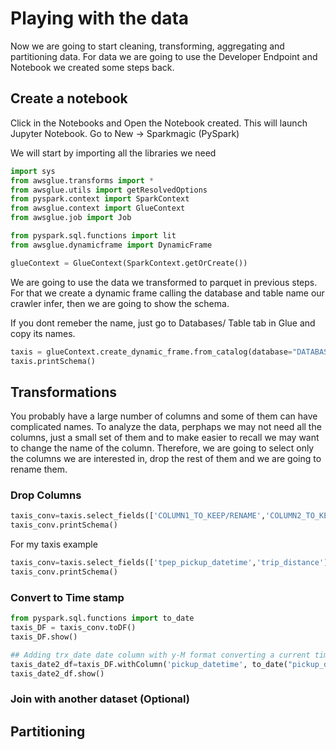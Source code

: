 # Playing with the data


Now we are going to start cleaning, transforming, aggregating and partitioning data. For data we are going to use the Developer Endpoint and Notebook we created some steps back.

## Create a notebook

Click in the Notebooks and Open the Notebook created. This will launch Jupyter Notebook. Go to New -> Sparkmagic (PySpark)

We will start by importing all the libraries we need 

``` python
import sys
from awsglue.transforms import *
from awsglue.utils import getResolvedOptions
from pyspark.context import SparkContext
from awsglue.context import GlueContext
from awsglue.job import Job

from pyspark.sql.functions import lit
from awsglue.dynamicframe import DynamicFrame

glueContext = GlueContext(SparkContext.getOrCreate())
```


We are going to use the data we transformed to parquet in previous steps. For that we create a dynamic frame calling the database and table name our crawler infer, then we are going to show the schema.

If you dont remeber the name, just go to Databases/ Table tab in Glue and copy its names.

``` python
taxis = glueContext.create_dynamic_frame.from_catalog(database="DATABASE_NAME", table_name="TABLE_NAME")
taxis.printSchema()
```

## Transformations

You probably have a large number of columns and some of them can have complicated names. To analyze the data, perphaps we may not need all the columns, just a small set of them and to make easier to recall we may want to change the name of the column. Therefore, we are going to select only the columns we are interested in, drop the rest of them and we are going to rename them.

### Drop Columns


``` python
taxis_conv=taxis.select_fields(['COLUMN1_TO_KEEP/RENAME','COLUMN2_TO_KEEP']).rename_field('COLUMN1_TO_KEEP/RENAME', 'NEW_COLUMN_NAME')
taxis_conv.printSchema()
```

For my taxis example
``` python
taxis_conv=taxis.select_fields(['tpep_pickup_datetime','trip_distance']).rename_field('tpep_pickup_datetime', 'pickup_datetime')
taxis_conv.printSchema()
```


### Convert to Time stamp


``` python 
from pyspark.sql.functions import to_date
taxis_DF = taxis_conv.toDF()
taxis_DF.show()
```

``` python 
## Adding trx_date date column with y-M format converting a current timestamp/unix date format
taxis_date2_df=taxis_DF.withColumn('pickup_datetime', to_date("pickup_datetime", "yyyy-MM-dd HH:mm"))
taxis_date2_df.show()
```

### Join with another dataset (Optional)




## Partitioning




